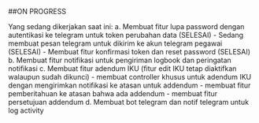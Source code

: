 ##ON PROGRESS

Yang sedang dikerjakan saat ini:
    a.  Membuat fitur lupa password dengan autentikasi ke telegram untuk token perubahan data (SELESAI)
        -   Sedang membuat pesan telegram untuk dikirim ke akun telegram pegawai (SELESAI)
        -   Membuat fitur konfirmasi token dan reset password (SELESAI)
    b. Membuat fitur notifikasi untuk pengiriman logbook dan peringatan notifikasi
    c. Membuat fitur adendum IKU (fitur edit IKU tetap diaktifkan walaupun sudah dikunci)
        - membuat controller khusus untuk adendum IKU dengan mengirimkan notifikasi ke atasan untuk addendum
        - membuat fitur pemberitahuan ke atasan bahwa ada addendum
        - membuat fitur persetujuan addendum
    d. Membuat bot telegram dan notif telegram untuk log activity
